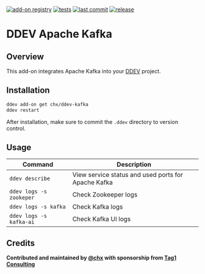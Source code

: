 [![add-on registry](https://img.shields.io/badge/DDEV-Add--on_Registry-blue)](https://addons.ddev.com)
[![tests](https://github.com/chx/ddev-kafka/actions/workflows/tests.yml/badge.svg?branch=main)](https://github.com/chx/ddev-kafka/actions/workflows/tests.yml?query=branch%3Amain)
[![last commit](https://img.shields.io/github/last-commit/chx/ddev-kafka)](https://github.com/chx/ddev-kafka/commits)
[![release](https://img.shields.io/github/v/release/chx/ddev-kafka)](https://github.com/chx/ddev-kafka/releases/latest)

# DDEV Apache Kafka

## Overview

This add-on integrates Apache Kafka into your [DDEV](https://ddev.com/) project.

## Installation

```bash
ddev add-on get chx/ddev-kafka
ddev restart
```

After installation, make sure to commit the `.ddev` directory to version control.

## Usage

| Command | Description |
| ------- | ----------- |
| `ddev describe` | View service status and used ports for Apache Kafka |
| `ddev logs -s zookeper` | Check Zookeeper logs |
| `ddev logs -s kafka` | Check Kafka logs |
| `ddev logs -s kafka-ai` | Check Kafka UI logs |

## Credits

**Contributed and maintained by [@chx](https://github.com/chx) with sponsorship from [Tag1 Consulting](https://tag1consulting.com/)**
